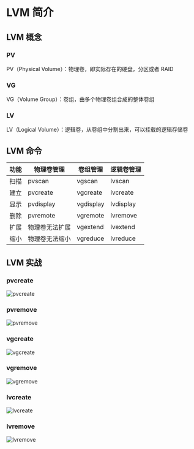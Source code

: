 # LVM 简介

## LVM 概念

### PV

PV（Physical Volume）：物理卷，即实际存在的硬盘，分区或者 RAID

### VG

VG（Volume Group）：卷组，由多个物理卷组合成的整体卷组

### LV

LV（Logical Volume）：逻辑卷，从卷组中分割出来，可以挂载的逻辑存储卷

## LVM 命令

| 功能 | 物理卷管理     | 卷组管理  | 逻辑卷管理 |
| ---- | -------------- | --------- | ---------- |
| 扫描 | pvscan         | vgscan    | lvscan     |
| 建立 | pvcreate       | vgcreate  | lvcreate   |
| 显示 | pvdisplay      | vgdisplay | lvdisplay  |
| 删除 | pvremote       | vgremote  | lvremove   |
| 扩展 | 物理卷无法扩展 | vgextend  | lvextend   |
| 缩小 | 物理卷无法缩小 | vgreduce  | lvreduce   |

## LVM 实战

### pvcreate

![pvcreate](/assets/img/blog_preview/2024-03-09-LVM/pvcreate.png)

### pvremove

![pvremove](/assets/img/blog_preview/2024-03-09-LVM/pvremove.png)

### vgcreate

![vgcreate](/assets/img/blog_preview/2024-03-09-LVM/vgcreate.png)

### vgremove

![vgremove](/assets/img/blog_preview/2024-03-09-LVM/vgremove.png)

### lvcreate

![lvcreate](/assets/img/blog_preview/2024-03-09-LVM/lvcreate.png)

### lvremove

![lvremove](/assets/img/blog_preview/2024-03-09-LVM/lvremove.png)
